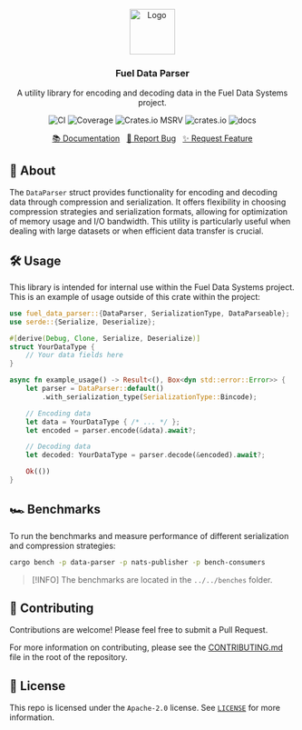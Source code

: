 <br/>
<div align="center">
    <a href="https://github.com/fuellabs/data-systems">
        <img src="https://global.discourse-cdn.com/business6/uploads/fuel/original/2X/5/57d5a345cc15a64b636e0d56e042857f8a0e80b1.png" alt="Logo" width="80" height="80">
    </a>
    <h3 align="center">Fuel Data Parser</h3>
    <p align="center">
        A utility library for encoding and decoding data in the Fuel Data Systems project.
    </p>
    <p align="center">
        <a href="https://github.com/FuelLabs/data-systems/actions/workflows/ci.yaml" style="text-decoration: none;">
            <img src="https://github.com/FuelLabs/data-systems/actions/workflows/ci.yaml/badge.svg?branch=main" alt="CI">
        </a>
        <a href="https://codecov.io/gh/FuelLabs/data-systems" style="text-decoration: none;">
            <img src="https://codecov.io/gh/FuelLabs/data-systems/graph/badge.svg?token=1zna00scwj" alt="Coverage">
        </a>
        <a href="https://crates.io/crates/fuel-data-parser" style="text-decoration: none;">
            <img alt="Crates.io MSRV" src="https://img.shields.io/crates/msrv/fuel-data-parser">
        </a>
        <a href="https://crates.io/crates/fuel-data-parser" style="text-decoration: none;">
            <img src="https://img.shields.io/crates/v/fuel-data-parser?label=latest" alt="crates.io">
        </a>
        <a href="https://docs.rs/fuel-data-parser/" style="text-decoration: none;">
            <img src="https://docs.rs/fuel-data-parser/badge.svg" alt="docs">
        </a>
    </p>
    <p align="center">
        <a href="https://docs.rs/fuel-data-parser">📚 Documentation</a>
        <span>&nbsp;</span>
        <a href="https://github.com/fuellabs/data-systems/issues/new?labels=bug&template=bug-report---.md">🐛 Report Bug</a>
        <span>&nbsp;</span>
        <a href="https://github.com/fuellabs/data-systems/issues/new?labels=enhancement&template=feature-request---.md">✨ Request Feature</a>
    </p>
</div>

## 📝 About

The `DataParser` struct provides functionality for encoding and decoding data through compression and serialization. It offers flexibility in choosing compression strategies and serialization formats, allowing for optimization of memory usage and I/O bandwidth. This utility is particularly useful when dealing with large datasets or when efficient data transfer is crucial.

## 🛠️ Usage

This library is intended for internal use within the Fuel Data Systems project. This is an example of usage outside of this crate within the project:

```rust
use fuel_data_parser::{DataParser, SerializationType, DataParseable};
use serde::{Serialize, Deserialize};

#[derive(Debug, Clone, Serialize, Deserialize)]
struct YourDataType {
    // Your data fields here
}

async fn example_usage() -> Result<(), Box<dyn std::error::Error>> {
    let parser = DataParser::default()
        .with_serialization_type(SerializationType::Bincode);

    // Encoding data
    let data = YourDataType { /* ... */ };
    let encoded = parser.encode(&data).await?;

    // Decoding data
    let decoded: YourDataType = parser.decode(&encoded).await?;

    Ok(())
}
```

## 🏎️ Benchmarks

To run the benchmarks and measure performance of different serialization and compression strategies:

```sh
cargo bench -p data-parser -p nats-publisher -p bench-consumers
```

> [!INFO]
> The benchmarks are located in the `../../benches` folder.

## 🤝 Contributing

Contributions are welcome! Please feel free to submit a Pull Request.

For more information on contributing, please see the [CONTRIBUTING.md](../../CONTRIBUTING.md) file in the root of the repository.

## 📜 License

This repo is licensed under the `Apache-2.0` license. See [`LICENSE`](../../LICENSE) for more information.
